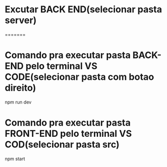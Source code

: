 
# Excutar BACK END(selecionar pasta server)
=======
# Comando pra executar pasta BACK-END pelo terminal VS CODE(selecionar pasta com botao direito)

npm run dev

# Comando pra executar pasta FRONT-END pelo terminal VS COD(selecionar pasta src) 
npm start




